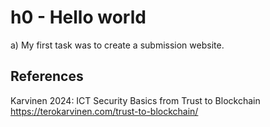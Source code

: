 # h0 - Hello world

a) My first task was to create a submission website.

## References

Karvinen 2024: ICT Security Basics from Trust to Blockchain https://terokarvinen.com/trust-to-blockchain/ 
